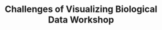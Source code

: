 ---
dateStart: 2010-11-16
dateEnd: 2010-11-17
title: "Challenges of Visualizing Biological Data Workshop"
venue:
organizer: "Katy Börner"
credit:
city: Bristol
state:
country: England
pdfLink:
venueImages:
---